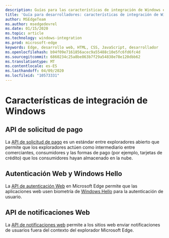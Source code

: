 ```yaml
---
description: Guías para las características de integración de Windows en Microsoft Edge.
title: 'Guía para desarrolladores: características de integración de Windows'
author: MSEdgeTeam
ms.author: msedgedevrel
ms.date: 01/15/2020
ms.topic: article
ms.technology: windows-integration
ms.prod: microsoft-edge
keywords: Edge, desarrollo web, HTML, CSS, JavaScript, desarrollador
ms.openlocfilehash: b94f09e7161856acec9a55488c10e5fc6fd6fc4d
ms.sourcegitcommit: 6860234c25a8be863b7f29a54838e78e120dbb62
ms.translationtype: MT
ms.contentlocale: es-ES
ms.lasthandoff: 04/09/2020
ms.locfileid: "10573331"
---
```

# Características de integración de Windows

## API de solicitud de pago
La [API de solicitud de pago](./windows-integration/Payment-Request-API.md) es un estándar entre exploradores abierto que permite que los exploradores actúen como intermediario entre comerciantes, consumidores y las formas de pago (por ejemplo, tarjetas de crédito) que los consumidores hayan almacenado en la nube.

## Autenticación Web y Windows Hello
La [API de autenticación Web](./windows-integration/web-authentication.md) en Microsoft Edge permite que las aplicaciones web usen biometría de [Windows Hello](https://go.microsoft.com/fwlink/p/?LinkID=624961) para la autenticación de usuario.

## API de notificaciones Web
La [API de notificaciones web](./windows-integration/web-Notifications-API.md) permite a los sitios web enviar notificaciones de usuarios fuera del contexto del explorador Microsoft Edge.
